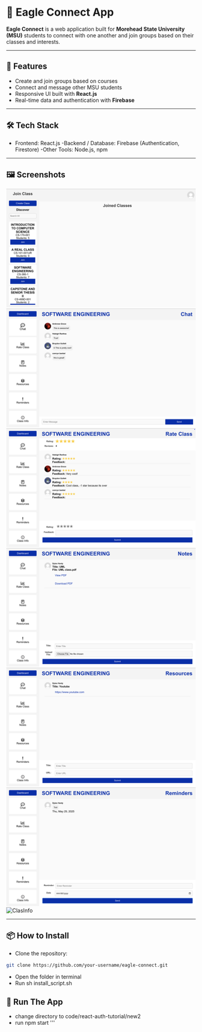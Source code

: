 
# 🦅 Eagle Connect App

**Eagle Connect** is a web application built for **Morehead State University (MSU)** students to connect with one another and join groups based on their classes and interests.

---

## 🚀 Features

- Create and join groups based on courses  
- Connect and message other MSU students  
- Responsive UI built with **React.js**  
- Real-time data and authentication with **Firebase**

---

 ## 🛠 Tech Stack
 
- Frontend: React.js
-Backend / Database: Firebase (Authentication, Firestore)
-Other Tools: Node.js, npm

---

## 🖼️ Screenshots
![Dashboard](documentation/Dashboard.png)
![Chat](documentation/Chat.png)
![Rate](documentation/Rate.png)
![Note](documentation/Note.png)
![Resource](documentation/Resource.png)
![Reminder](documentation/Reminder.png)
![ClasInfo](documentation/ClasInfo.png)

---



## 📦 How to Install

- Clone the repository:

```bash
git clone https://github.com/your-username/eagle-connect.git
```

- Open the folder in terminal
- Run sh install_script.sh



## 🏃 Run The App
- change directory to code/react-auth-tutorial/new2
- run npm start
'''


